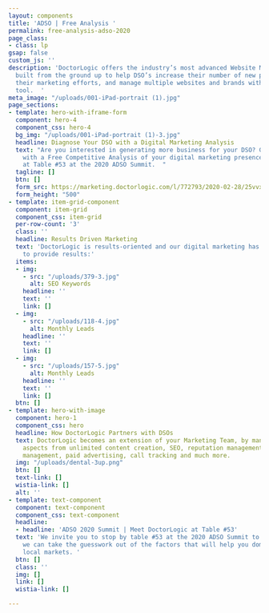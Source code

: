 ```yaml
---
layout: components
title: 'ADSO | Free Analysis '
permalink: free-analysis-adso-2020
page_class:
- class: lp
gsap: false
custom_js: ''
description: 'DoctorLogic offers the industry’s most advanced Website Marketing Platform
  built from the ground up to help DSO’s increase their number of new patients, scale
  their marketing efforts, and manage multiple websites and brands with one single
  tool.  '
meta_image: "/uploads/001-iPad-portrait (1).jpg"
page_sections:
- template: hero-with-iframe-form
  component: hero-4
  component_css: hero-4
  bg_img: "/uploads/001-iPad-portrait (1)-3.jpg"
  headline: Diagnose Your DSO with a Digital Marketing Analysis
  text: "Are you interested in generating more business for your DSO? Get started
    with a Free Competitive Analysis of your digital marketing presence. \nVisit us
    at Table #53 at the 2020 ADSO Summit.  "
  tagline: []
  btn: []
  form_src: https://marketing.doctorlogic.com/l/772793/2020-02-28/25vvxh
  form_height: "500"
- template: item-grid-component
  component: item-grid
  component_css: item-grid
  per-row-count: '3'
  class: ''
  headline: Results Driven Marketing
  text: 'DoctorLogic is results-oriented and our digital marketing has been proven
    to provide results:'
  items:
  - img:
    - src: "/uploads/379-3.jpg"
      alt: SEO Keywords
    headline: ''
    text: ''
    link: []
  - img:
    - src: "/uploads/118-4.jpg"
      alt: Monthly Leads
    headline: ''
    text: ''
    link: []
  - img:
    - src: "/uploads/157-5.jpg"
      alt: Monthly Leads
    headline: ''
    text: ''
    link: []
  btn: []
- template: hero-with-image
  component: hero-1
  component_css: hero
  headline: How DoctorLogic Partners with DSOs
  text: DoctorLogic becomes an extension of your Marketing Team, by managing all digital
    aspects from unlimited content creation, SEO, reputation management, local listing
    management, paid advertising, call tracking and much more.
  img: "/uploads/dental-3up.png"
  btn: []
  text-link: []
  wistia-link: []
  alt: ''
- template: text-component
  component: text-component
  component_css: text-component
  headline:
  - headline: 'ADSO 2020 Summit | Meet DoctorLogic at Table #53'
  text: 'We invite you to stop by table #53 at the 2020 ADSO Summit to show you how
    we can take the guesswork out of the factors that will help you dominate your
    local markets. '
  btn: []
  class: ''
  img: []
  link: []
  wistia-link: []

---
```

